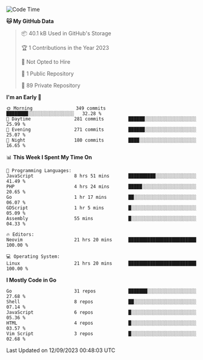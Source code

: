 
<!--START_SECTION:waka-->
![Code Time](http://img.shields.io/badge/Code%20Time-3%2C990%20hrs%205%20mins-blue)

**🐱 My GitHub Data** 

> 📦 40.1 kB Used in GitHub's Storage 
 > 
> 🏆 1 Contributions in the Year 2023
 > 
> 🚫 Not Opted to Hire
 > 
> 📜 1 Public Repository 
 > 
> 🔑 89 Private Repository 
 > 
**I'm an Early 🐤** 

```text
🌞 Morning                349 commits         ████████░░░░░░░░░░░░░░░░░   32.28 % 
🌆 Daytime                281 commits         ██████░░░░░░░░░░░░░░░░░░░   25.99 % 
🌃 Evening                271 commits         ██████░░░░░░░░░░░░░░░░░░░   25.07 % 
🌙 Night                  180 commits         ████░░░░░░░░░░░░░░░░░░░░░   16.65 % 
```


📊 **This Week I Spent My Time On** 

```text
💬 Programming Languages: 
JavaScript               8 hrs 51 mins       ██████████░░░░░░░░░░░░░░░   41.49 % 
PHP                      4 hrs 24 mins       █████░░░░░░░░░░░░░░░░░░░░   20.65 % 
Go                       1 hr 17 mins        ██░░░░░░░░░░░░░░░░░░░░░░░   06.07 % 
GDScript                 1 hr 5 mins         █░░░░░░░░░░░░░░░░░░░░░░░░   05.09 % 
Assembly                 55 mins             █░░░░░░░░░░░░░░░░░░░░░░░░   04.33 % 

🔥 Editors: 
Neovim                   21 hrs 20 mins      █████████████████████████   100.00 % 

💻 Operating System: 
Linux                    21 hrs 20 mins      █████████████████████████   100.00 % 
```

**I Mostly Code in Go** 

```text
Go                       31 repos            ███████░░░░░░░░░░░░░░░░░░   27.68 % 
Shell                    8 repos             ██░░░░░░░░░░░░░░░░░░░░░░░   07.14 % 
JavaScript               6 repos             █░░░░░░░░░░░░░░░░░░░░░░░░   05.36 % 
HTML                     4 repos             █░░░░░░░░░░░░░░░░░░░░░░░░   03.57 % 
Vim Script               3 repos             █░░░░░░░░░░░░░░░░░░░░░░░░   02.68 % 
```




 Last Updated on 12/09/2023 00:48:03 UTC
<!--END_SECTION:waka-->
